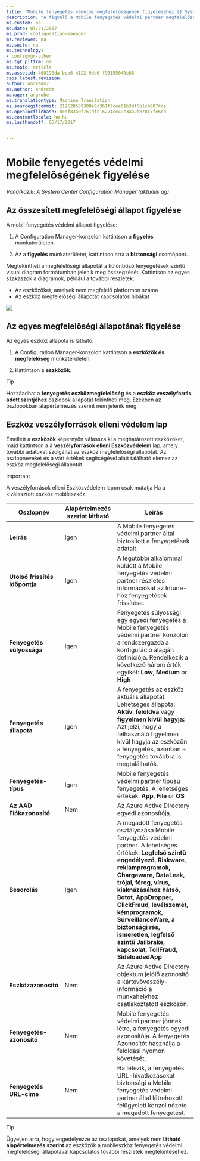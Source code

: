 ```yaml
---
title: "Mobile fenyegetés védelmi megfelelőségének figyeléséhez |} System Center Configuration Managerben"
description: "A figyelő a Mobile fenyegetés védelmi partner megfelelőségi állapotát a Configuration Manager manager konzolról"
ms.custom: na
ms.date: 03/21/2017
ms.prod: configuration-manager
ms.reviewer: na
ms.suite: na
ms.technology:
- configmgr-other
ms.tgt_pltfrm: na
ms.topic: article
ms.assetid: 408190da-bea6-4122-9dd6-f90155040e88
caps.latest.revision: 
author: andredm7
ms.author: andredm
manager: angrobe
ms.translationtype: Machine Translation
ms.sourcegitcommit: 212628639300e9c361f7cee61b3df6b1cb6874ce
ms.openlocfilehash: 8edf83a0f761dfc16274ce49c3aa2b878c7fe6cd
ms.contentlocale: hu-hu
ms.lasthandoff: 05/17/2017


---
```


# <a name="monitor-mobile-threat-defense-compliance"></a>**Mobile fenyegetés védelmi megfelelőségének figyelése**

*Vonatkozik: A System Center Configuration Manager (aktuális ág)*

## <a name="to-monitor-the-overall-compliance-status"></a>Az összesített megfelelőségi állapot figyelése

A mobil fenyegetés védelmi állapot figyelése:

1.  A Configuration Manager-konzolon kattintson a **figyelés** munkaterületen.

2.  Az a **figyelés** munkaterületet, kattintson arra a **biztonsági** csomópont.

Megtekintheti a megfelelőségi állapotát a különböző fenyegetések szintű visual diagram formátumban jelenik meg összegzését. Kattintson az egyes szakaszok a diagramok, például a további részletek: 

- Az eszközöket, amelyek nem megfelelő platformon száma
- Az eszköz megfelelőségi állapotát kapcsolatos hibákat

![](http://i.imgur.com/bmPsiWk.png)

## <a name="to-monitor-the-individual-compliance-status"></a>Az egyes megfelelőségi állapotának figyelése

Az egyes eszköz állapota is látható:

1.  A Configuration Manager-konzolon kattintson a **eszközök és megfelelőség** munkaterületen.

2.  Kattintson a **eszközök**.

> [!TIP] 
> Hozzáadhat a **fenyegetés eszközmegfelelőség** és a **eszköz veszélyforrás adott szintjéhez** oszlopok állapotát tekintheti meg. Ezekben az oszlopokban alapértelmezés szerint nem jelenik meg.

## <a name="device-threat-protection-tab"></a>Eszköz veszélyforrások elleni védelem lap

Emellett a **eszközök** képernyőn válassza ki a meghatározott eszközöket, majd kattintson a a **veszélyforrások elleni Eszközvédelem** lap, amely további adatokat szolgáltat az eszköz megfelelőségi állapotát. Az oszlopneveket és a várt értékek segítségével alatt található elemez az eszköz megfelelőségi állapotát.

> [!IMPORTANT] 
> A veszélyforrások elleni Eszközvédelem lapon csak mutatja Ha a kiválasztott eszköz mobileszköz.

|Oszlopnév|Alapértelmezés szerint látható|Leírás| 
|-|-|-|
|**Leírás**| Igen | A Mobile fenyegetés védelmi partner által biztosított a fenyegetések adatait. |
|**Utolsó frissítés időpontja**| Igen | A legutóbbi alkalommal küldött a Mobile fenyegetés védelmi partner részletes információkat az Intune-hoz fenyegetések frissítése. |
|**Fenyegetés súlyossága**| Igen | Fenyegetés súlyossági egy egyedi fenyegetés a Mobile fenyegetés védelmi partner konzolon a rendszergazda a konfiguráció alapján definíciója. Rendelkezik a következő három érték egyikét: **Low**, **Medium** or **High** |
|**Fenyegetés állapota**| Igen | A fenyegetés az eszköz aktuális állapotát. Lehetséges állapota: **Aktív**, **feloldva** vagy **figyelmen kívül hagyja:** Azt jelzi, hogy a felhasználó figyelmen kívül hagyja az eszközön a fenyegetés, azonban a fenyegetés továbbra is megtalálhatók. |
|**Fenyegetés-típus**| Igen | Mobile fenyegetés védelmi partner típusú fenyegetés. A lehetséges értékek: **App**, **File** or **OS** |
|**Az AAD Fiókazonosító**| Nem | Az Azure Active Directory egyedi azonosítója. |
|**Besorolás**| Igen | A megadott fenyegetés osztályozása Mobile fenyegetés védelmi partner. A lehetséges értékek: **Legfelső szintű engedélyező, Riskware, reklámprogramok, Chargeware, DataLeak, trójai, féreg, vírus, kiaknázásához hátsó, Botot, AppDropper, ClickFraud, levélszemét, kémprogramok, SurveillanceWare, a biztonsági rés, ismeretlen, legfelső szintű Jailbrake, kapcsolat, TollFraud, SideloadedApp** |
|**Eszközazonosító**| Nem | Az Azure Active Directory objektum jelölő azonosító a kártevőveszély-információ a munkahelyhez csatlakoztatott eszközön. |
|**Fenyegetés-azonosító**| Nem | Mobile fenyegetés védelmi partner jönnek létre, a fenyegetés egyedi azonosítója. A fenyegetés Azonosítót használja a feloldási nyomon követését. |
|**Fenyegetés URL-címe**| Nem | Ha létezik, a fenyegetés URL-hivatkozásokat biztonsági a Mobile fenyegetés védelmi partner által létrehozott felügyeleti konzol nézete a megadott fenyegetést. |

> [!TIP] 
> Ügyeljen arra, hogy engedélyezze az oszlopokat, amelyek nem **látható alapértelmezés szerint** az eszközök a mobileszköz fenyegetés védelmi megfelelőségi állapotával kapcsolatos további részletek megtekintéséhez.

